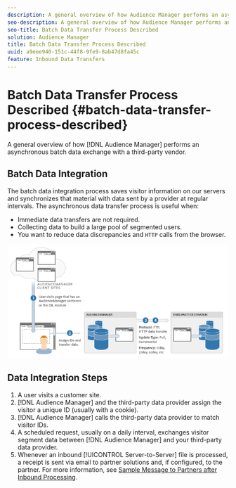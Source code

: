 ```yaml
---
description: A general overview of how Audience Manager performs an asynchronous batch data exchange with a third-party vendor.
seo-description: A general overview of how Audience Manager performs an asynchronous batch data exchange with a third-party vendor.
seo-title: Batch Data Transfer Process Described
solution: Audience Manager
title: Batch Data Transfer Process Described
uuid: a9eee940-151c-44f8-9fe9-8ab47d8fa45c
feature: Inbound Data Transfers
---
```


# Batch Data Transfer Process Described {#batch-data-transfer-process-described}

A general overview of how [!DNL Audience Manager] performs an asynchronous batch data exchange with a third-party vendor.

## Batch Data Integration

<!-- c_async.xml -->

The batch data integration process saves visitor information on our servers and synchronizes that material with data sent by a provider at regular intervals. The asynchronous data transfer process is useful when:

* Immediate data transfers are not required.
* Collecting data to build a large pool of segmented users.
* You want to reduce data discrepancies and `HTTP` calls from the browser.

![](assets/s2s_70.png)

## Data Integration Steps

1. A user visits a customer site.
1. [!DNL Audience Manager] and the third-party data provider assign the visitor a unique ID (usually with a cookie).
1. [!DNL Audience Manager] calls the third-party data provider to match visitor IDs.
1. A scheduled request, usually on a daily interval, exchanges visitor segment data between [!DNL Audience Manager] and your third-party data provider.
1. Whenever an inbound [!UICONTROL Server-to-Server] file is processed, a receipt is sent via email to partner solutions and, if configured, to the partner. For more information, see [Sample Message to Partners after Inbound Processing](../../../integration/sending-audience-data/batch-data-transfer-explained/inbound-receipt-message.md).
